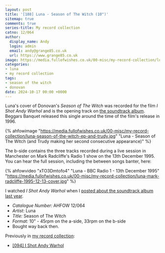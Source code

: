 ```yaml
---
layout: post
title: '[188] Luna - Season of The Witch (10")'
sitemap: true
comments: true
series-title: My record collection
catno: 12/064
author:
  display_name: Andy
  login: admin
  email: andy@grange85.co.uk
  url: https://www.grange85.co.uk
image: https://media.fullofwishes.co.uk/00-misc/my-record-collection/luna-season-of-the-witch-ep-and-trudy.jpg
categories:
- luna
- my record collection
tags:
- season of the witch
- donovan
date: 2024-10-17 00:00 +0000
---
```

Luna's cover of Donovan's _Season of The Witch_ was recorded for the film _I Shot Andy Warhol_ and is the opening track on [the soundtrack album](/2023/11/30/my-record-collection-091-i-shot-andy-warhol/). Beggars Banquet released this single around the time of the film's release in 1996.

{% ahfowimage "https://media.fullofwishes.co.uk/00-misc/my-record-collection/luna-season-of-the-witch-ep-and-trudy.jpg" "Luna - Season of The Witch (and Trudy making her second consecutive appearance)" %}

The b-side contains the three tracks recorded during a live session in Manchester on Mark Radcliffe's Radio 1 show on the 13th December 1995. You can hear the full session, including the between songs banter, here:

{% ahfowvideo "xTO3Dmtofo4" "Luna - BBC Radio 1 - 13th December 1995" "https://media.fullofwishes.co.uk/00-misc/my-record-collection/luna-mark-radcliffe-1995-12-13-cover.jpg" %}

I watched _I Shot Andy Warhol_ when I [posted about the soundtrack album last year](/2023/11/30/my-record-collection-091-i-shot-andy-warhol/).

 - *Catalogue Number:* AHFOW 12/064
 - *Artist:* Luna
 - *Title:* Season of The Witch 
 - *Format:* 10" - 45rpm on the a-side, 33rpm on the b-side
 - Bought way back then.

Previously in [my record collection](/category/my-record-collection):
 - [[094] I Shot Andy Warhol](/2023/11/30/my-record-collection-091-i-shot-andy-warhol/)
